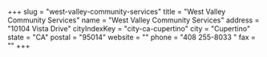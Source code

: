 +++
slug = "west-valley-community-services"
title = "West Valley Community Services"
name = "West Valley Community Services"
address = "10104 Vista Drive"
cityIndexKey = "city-ca-cupertino"
city = "Cupertino"
state = "CA"
postal = "95014"
website = ""
phone = "408 255-8033 "
fax = ""
+++
